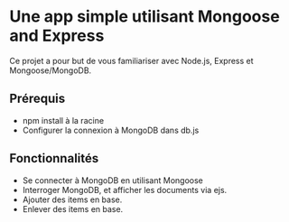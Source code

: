 Une app simple utilisant Mongoose and Express
============================================

Ce projet a pour but de vous familiariser avec Node.js, Express et Mongoose/MongoDB.

Prérequis
------------------------------
- npm install à la racine
- Configurer la connexion à MongoDB dans db.js

Fonctionnalités
------------------------------

- Se connecter à MongoDB en utilisant Mongoose
- Interroger MongoDB, et afficher les documents via ejs.
- Ajouter des items en base.
- Enlever des items en base.
